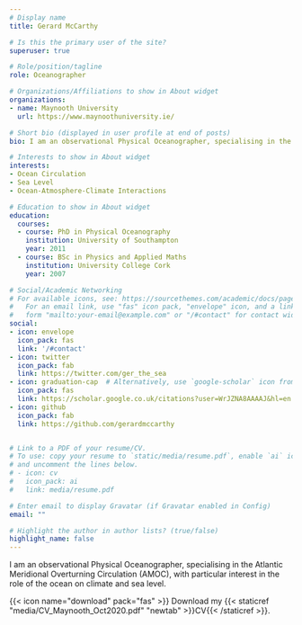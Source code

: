 ```yaml
---
# Display name
title: Gerard McCarthy

# Is this the primary user of the site?
superuser: true

# Role/position/tagline
role: Oceanographer

# Organizations/Affiliations to show in About widget
organizations:
- name: Maynooth University
  url: https://www.maynoothuniversity.ie/

# Short bio (displayed in user profile at end of posts)
bio: I am an observational Physical Oceanographer, specialising in the Atlantic Meridional Overturning Circulation, with particular interest in the role of the ocean on climate and sea level.

# Interests to show in About widget
interests:
- Ocean Circulation
- Sea Level
- Ocean-Atmosphere-Climate Interactions

# Education to show in About widget
education:
  courses:
  - course: PhD in Physical Oceanography
    institution: University of Southampton
    year: 2011
  - course: BSc in Physics and Applied Maths
    institution: University College Cork
    year: 2007

# Social/Academic Networking
# For available icons, see: https://sourcethemes.com/academic/docs/page-builder/#icons
#   For an email link, use "fas" icon pack, "envelope" icon, and a link in the
#   form "mailto:your-email@example.com" or "/#contact" for contact widget.
social:
- icon: envelope
  icon_pack: fas
  link: '/#contact'
- icon: twitter
  icon_pack: fab
  link: https://twitter.com/ger_the_sea
- icon: graduation-cap  # Alternatively, use `google-scholar` icon from `ai` icon pack
  icon_pack: fas
  link: https://scholar.google.co.uk/citations?user=WrJZNA8AAAAJ&hl=en
- icon: github
  icon_pack: fab
  link: https://github.com/gerardmccarthy


# Link to a PDF of your resume/CV.
# To use: copy your resume to `static/media/resume.pdf`, enable `ai` icons in `params.toml`, 
# and uncomment the lines below.
# - icon: cv
#   icon_pack: ai
#   link: media/resume.pdf

# Enter email to display Gravatar (if Gravatar enabled in Config)
email: ""

# Highlight the author in author lists? (true/false)
highlight_name: false
---
```


I am an observational Physical Oceanographer, specialising in the Atlantic Meridional Overturning Circulation (AMOC), with particular interest in the role of the ocean on climate and sea level.

{{< icon name="download" pack="fas" >}} Download my {{< staticref "media/CV_Maynooth_Oct2020.pdf" "newtab" >}}CV{{< /staticref >}}.
